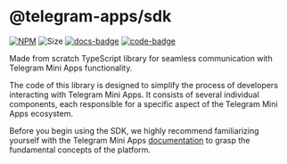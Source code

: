 # @telegram-apps/sdk

[code-badge]: https://img.shields.io/badge/source-black?logo=github

[docs-badge]: https://img.shields.io/badge/documentation-blue?logo=gitbook&logoColor=white

[sdk-code-link]: https://github.com/Telegram-Mini-Apps/telegram-apps/tree/master/packages/sdk

[sdk-docs-link]: https://docs.telegram-mini-apps.com/packages/telegram-apps-sdk

[sdk-npm-link]: https://npmjs.com/package/@telegram-apps/sdk

[sdk-npm-badge]: https://img.shields.io/npm/v/@telegram-apps/sdk?logo=npm

[sdk-size-badge]: https://img.shields.io/bundlephobia/minzip/@telegram-apps/sdk

[![NPM][sdk-npm-badge]][sdk-npm-link]
![Size][sdk-size-badge]
[![docs-badge]][sdk-docs-link]
[![code-badge]][sdk-code-link]

Made from scratch TypeScript library for seamless communication with Telegram Mini Apps
functionality.

The code of this library is designed to simplify the process of developers interacting with Telegram
Mini Apps. It consists of several individual components, each responsible for a specific aspect of
the Telegram Mini Apps ecosystem.

Before you begin using the SDK, we highly recommend familiarizing yourself with the Telegram Mini
Apps [documentation](https://docs.telegram-mini-apps.com/platform/about)
to grasp the fundamental concepts of the platform.